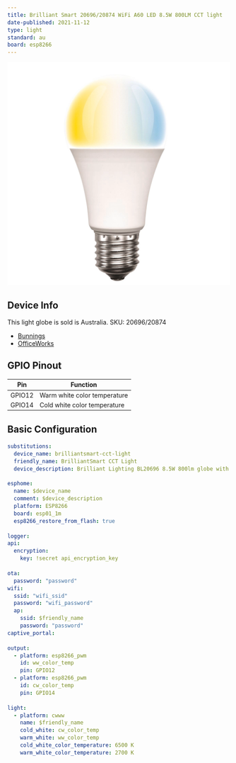 ```yaml
---
title: Brilliant Smart 20696/20874 WiFi A60 LED 8.5W 800LM CCT light
date-published: 2021-11-12
type: light
standard: au
board: esp8266
---
```


![Brilliant Smart 20696/20874 WiFi A60 LED 8.5W 800LM CCT light](390a449d-16dd-4ad4-8420-243c7c56df39.jpeg "Brilliant Smart 20696/20874 WiFi A60 LED 8.5W 800LM CCT light")

## Device Info

This light globe is sold is Australia. SKU: 20696/20874

- [Bunnings](https://www.bunnings.com.au/brilliant-8-5w-a60-e27-warm-white-daylight-led-smart-globe_p0137909)
- [OfficeWorks](https://www.officeworks.com.au/shop/officeworks/p/brilliant-lighting-smart-cct-globe-8-5w-e27-bl20874)

## GPIO Pinout

| Pin    | Function                     |
| ------ | ---------------------------- |
| GPIO12 | Warm white color temperature |
| GPIO14 | Cold white color temperature |

## Basic Configuration

```yaml
substitutions:
  device_name: brilliantsmart-cct-light
  friendly_name: BrilliantSmart CCT Light
  device_description: Brilliant Lighting BL20696 8.5W 800lm globe with CCT support.

esphome:
  name: $device_name
  comment: $device_description
  platform: ESP8266
  board: esp01_1m
  esp8266_restore_from_flash: true

logger:
api:
  encryption:
    key: !secret api_encryption_key

ota:
  password: "password"
wifi:
  ssid: "wifi_ssid"
  password: "wifi_password"
  ap:
    ssid: $friendly_name
    password: "password"
captive_portal:

output:
  - platform: esp8266_pwm
    id: ww_color_temp
    pin: GPIO12
  - platform: esp8266_pwm
    id: cw_color_temp
    pin: GPIO14

light:
  - platform: cwww
    name: $friendly_name
    cold_white: cw_color_temp
    warm_white: ww_color_temp
    cold_white_color_temperature: 6500 K
    warm_white_color_temperature: 2700 K
```

